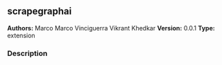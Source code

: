## scrapegraphai

**Authors:** Marco Marco Vinciguerra Vikrant Khedkar 
**Version:** 0.0.1
**Type:** extension

### Description



